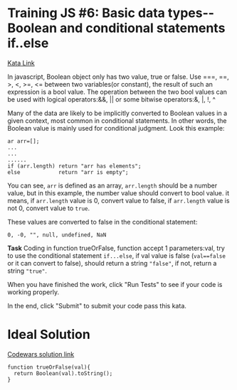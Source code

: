 # Training JS #6: Basic data types--Boolean and conditional statements if..else

[Kata Link](https://www.codewars.com/kata/571f832f07363d295d001ba8/javascript)

In javascript, Boolean object only has two value, true or false. Use ===, ==, >, <, >=, <= between two variables(or constant), the result of such an expression is a bool value. The operation between the two bool values can be used with logical operators:&&, || or some bitwise operators:&, |, !, ^

Many of the data are likely to be implicitly converted to Boolean values in a given context, most common in conditional statements. In other words, the Boolean value is mainly used for conditional judgment. Look this example:

```
ar arr=[];
...
...
......
if (arr.length) return "arr has elements";
else            return "arr is empty";
```

You can see, `arr` is defined as an array, `arr.length` should be a number value, but in this example, the number value should convert to bool value. it means, if `arr.length` value is 0, convert value to false, if `arr.length` value is not 0, convert value to `true`.

These values are converted to false in the conditional statement:

```
0, -0, "", null, undefined, NaN
```

**Task**
Coding in function trueOrFalse, function accept 1 parameters:val, try to use the conditional statement `if...else`, if val value is false (`val==false` or it can convert to false), should return a string `"false"`, if not, return a string `"true"`.

When you have finished the work, click "Run Tests" to see if your code is working properly.

In the end, click "Submit" to submit your code pass this kata.

# Ideal Solution

[Codewars solution link](https://www.codewars.com/kata/reviews/5720582d191358aae0000049/groups/5720b26465a504a74a00056e)

```
function trueOrFalse(val){
  return Boolean(val).toString();
}
```
